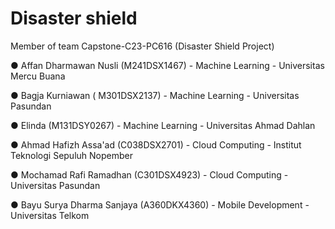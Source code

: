 # Disaster shield

Member of team Capstone-C23-PC616 (Disaster Shield Project)

●	Affan Dharmawan Nusli (M241DSX1467) - Machine Learning - Universitas Mercu Buana

●	Bagja Kurniawan ( M301DSX2137) - Machine Learning - Universitas Pasundan

●	Elinda (M131DSY0267) - Machine Learning - Universitas Ahmad Dahlan

●	Ahmad Hafizh Assa'ad (C038DSX2701) - Cloud Computing - Institut Teknologi Sepuluh Nopember

●	Mochamad Rafi Ramadhan (C301DSX4923) - Cloud Computing  - Universitas Pasundan

●	Bayu Surya Dharma Sanjaya (A360DKX4360) - Mobile Development - Universitas Telkom

